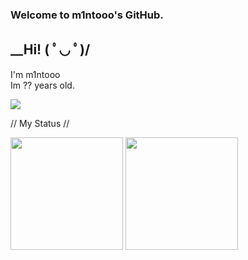 ### Welcome to m1ntooo's GitHub.
## __Hi! ( ﾟ◡ ﾟ)/  
<p>I'm m1ntooo<br>
Im ?? years old.</p>
<p>
 <img src="https://count.getloli.com/get/@m1ntooo?theme=asoul">
</p>

// My Status //
<p>
  <img height="180px" src="https://github-readme-stats.vercel.app/api?username=m1ntooo&theme=dark"/>
  <img height="180px" src="https://github-readme-stats.vercel.app/api/top-langs/?username=m1ntooo&layout=compact&theme=dark"/>

  </a>
</p>
